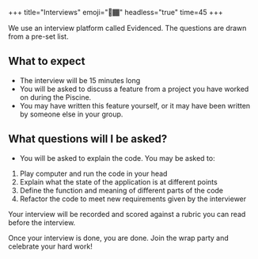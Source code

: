 +++
title="Interviews"
emoji="🎤🏾"
headless="true"
time=45
+++

We use an interview platform called Evidenced. The questions are drawn from a pre-set list.

## What to expect

- The interview will be 15 minutes long
- You will be asked to discuss a feature from a project you have worked on during the Piscine.
- You may have written this feature yourself, or it may have been written by someone else in your group.

## What questions will I be asked?

- You will be asked to explain the code. You may be asked to:

1. Play computer and run the code in your head
1. Explain what the state of the application is at different points
1. Define the function and meaning of different parts of the code
1. Refactor the code to meet new requirements given by the interviewer

Your interview will be recorded and scored against a rubric you can read before the interview.

Once your interview is done, you are done. Join the wrap party and celebrate your hard work!
